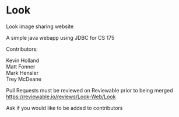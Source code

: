 # Look
Look image sharing website

A simple java webapp using JDBC for CS 175

Contributors:

Kevin Holland   
Matt Fonner  
Mark Hensler   
Trey McDeane

Pull Requests must be reviewed on Reviewable prior to being merged
https://reviewable.io/reviews/Look-Web/Look

Ask if you would like to be added to contributors
